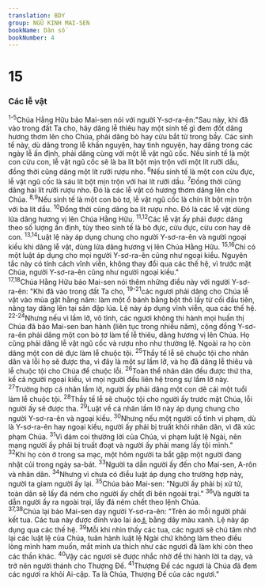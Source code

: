 ```yaml
---
translation: BDY
group: NGŨ KINH MAI-SEN
bookName: Dân số 
bookNumber: 4
---
```


<div class="title"><h1>15</h1><h3>Các lễ vật</h3></div>
<span class="verse dan_15_1 dan_15_2 dan_15_3 dan_15_4 dan_15_5"><sup>1-5</sup>Chúa Hằng Hữu bảo Mai-sen nói với người Y-sơ-ra-ên:&#34;Sau này, khi đã vào trong đất Ta cho, hãy dâng lễ thiêu hay một sinh tế gì đem đốt dâng hương thơm lên cho Chúa, phải dâng bò hay cừu bắt từ trong bầy. Các sinh tế này, dù dâng trong lễ khấn nguyện, hay tình nguyện, hay dâng trong các ngày lễ ấn định, phải dâng cùng với một lễ vật ngũ cốc. Nếu sinh tế là một con cừu con, lễ vật ngũ cốc sẽ là ba lít bột mịn trộn với một lít rưỡi dầu, đồng thời cũng dâng một lít rưỡi rượu nho. </span>
<span class="verse dan_15_6"><sup>6</sup>Nếu sinh tế là một con cừu đực, lễ vật ngũ cốc là sáu lít bột mịn trộn với hai lít rưỡi dầu. </span>
<span class="verse dan_15_7"><sup>7</sup>Đồng thời cũng dâng hai lít rưỡi rượu nho. Đó là các lễ vật có hương thơm dâng lên cho Chúa. </span>
<span class="verse dan_15_8 dan_15_9"><sup>8,9</sup>Nếu sinh tế là một con bò tơ, lễ vật ngũ cốc là chín lít bột mịn trộn với ba lít dầu. </span>
<span class="verse dan_15_10"><sup>10</sup>Đồng thời cũng dâng ba lít rượu nho. Đó là các lễ vật dùng lửa dâng hương vị lên Chúa Hằng Hữu. </span>
<span class="verse dan_15_11 dan_15_12"><sup>11,12</sup>Các lễ vật ấy phải được dâng theo số lượng ấn định, tùy theo sinh tế là bò đực, cừu đực, cừu con hay dê con. </span>
<span class="verse dan_15_13 dan_15_14"><sup>13,14</sup>Luật lệ này áp dụng chung cho người Y-sơ-ra-ên và người ngoại kiều khi dâng lễ vật, dùng lửa dâng hương vị lên Chúa Hằng Hữu. </span>
<span class="verse dan_15_15 dan_15_16"><sup>15,16</sup>Chỉ có một luật áp dụng cho mọi người Y-sơ-ra-ên cũng như ngoại kiều. Nguyên tắc này có tính cách vĩnh viễn, không thay đổi qua các thế hệ, vì trước mặt Chúa, người Y-sơ-ra-ên cũng như người ngoại kiều.&#34;<br/></span>
<span class="verse dan_15_17 dan_15_18"><sup>17,18</sup>Chúa Hằng Hữu bảo Mai-sen nói thêm những điều này với người Y-sơ-ra-ên: &#34;Khi đã vào trong đất Ta cho, </span>
<span class="verse dan_15_19 dan_15_20 dan_15_21"><sup>19-21</sup>các ngươi phải dâng cho Chúa lễ vật vào mùa gặt hằng năm: làm một ổ bánh bằng bột thô lấy từ cối đầu tiên, nâng tay dâng lên tại sân đập lúa. Lệ này áp dụng vĩnh viễn, qua các thế hệ.<br/></span>
<span class="verse dan_15_22 dan_15_23 dan_15_24"><sup>22-24</sup>Nhưng nếu vì lầm lỡ, vô tình, các ngươi không thi hành mọi huấn thị Chúa đã bảo Mai-sen ban hành (liên tục trong nhiều năm), cộng đồng Y-sơ-ra-ên phải dâng một con bò tơ làm tế lễ thiêu, dâng hương vị lên Chúa. Họ cũng phải dâng lễ vật ngũ cốc và rượu nho như thường lệ. Ngoài ra họ còn dâng một con dê đực làm lễ chuộc tội. </span>
<span class="verse dan_15_25"><sup>25</sup>Thầy tế lễ sẽ chuộc tội cho nhân dân và lỗi họ sẽ được tha, vì đây là một sự lầm lỡ, và họ đã dâng lễ thiêu và lễ chuộc tội cho Chúa để chuộc lỗi. </span>
<span class="verse dan_15_26"><sup>26</sup>Toàn thể nhân dân đều được thứ tha, kể cả người ngoại kiều, vì mọi người đều liên hệ trong sự lầm lỡ này.<br/></span>
<span class="verse dan_15_27"><sup>27</sup>Trường hợp cá nhân lầm lỡ, người ấy phải dâng một con dê cái một tuổi làm lễ chuộc tội. </span>
<span class="verse dan_15_28"><sup>28</sup>Thầy tế lễ sẽ chuộc tội cho người ấy trước mặt Chúa, lỗi người ấy sẽ được tha. </span>
<span class="verse dan_15_29"><sup>29</sup>Luật về cá nhân lầm lỡ này áp dụng chung cho người Y-sơ-ra-ên và ngoại kiều. </span>
<span class="verse dan_15_30"><sup>30</sup>Nhưng nếu một người cố tình vi phạm, dù là Y-sơ-ra-ên hay ngoại kiều, người ấy phải bị truất khỏi nhân dân, vì đã xúc phạm Chúa. </span>
<span class="verse dan_15_31"><sup>31</sup>Vì dám coi thường lời của Chúa, vi phạm luật lệ Ngài, nên mạng người ấy phải bị truất đoạt và người ấy phải mang lấy tội mình.&#34;<br/></span>
<span class="verse dan_15_32"><sup>32</sup>Khi họ còn ở trong sa mạc, một hôm người ta bắt gặp một người đang nhặt củi trong ngày sa-bát. </span>
<span class="verse dan_15_33"><sup>33</sup>Người ta dẫn người ấy đến cho Mai-sen, A-rôn và nhân dân. </span>
<span class="verse dan_15_34"><sup>34</sup>Nhưng vì chưa có điều luật áp dụng cho trường hợp này, người ta giam người ấy lại. </span>
<span class="verse dan_15_35"><sup>35</sup>Chúa bảo Mai-sen: &#34;Người ấy phải bị xử tử, toàn dân sẽ lấy đá ném cho người ấy chết đi bên ngoài trại.&#34; </span>
<span class="verse dan_15_36"><sup>36</sup>Và người ta dẫn người ấy ra ngoài trại, lấy đá ném chết theo lệnh Chúa.<br/></span>
<span class="verse dan_15_37 dan_15_38"><sup>37,38</sup>Chúa lại bảo Mai-sen dạy người Y-sơ-ra-ên: &#34;Trên áo mỗi người phải kết tua. Các tua này được đính vào lai áo<a href="#" data-toggle="tooltip" data-placement="bottom" title="gấu áo">⚓</a> bằng dây màu xanh. Lệ này áp dụng qua các thế hệ. </span>
<span class="verse dan_15_39"><sup>39</sup>Mỗi khi nhìn thấy các tua, các ngươi sẽ chú tâm nhớ lại các luật lệ của Chúa, tuân hành luật lệ Ngài chứ không làm theo điều lòng mình ham muốn, mắt mình ưa thích như các ngươi đã làm khi còn theo các thần khác. </span>
<span class="verse dan_15_40"><sup>40</sup>Vậy các ngươi sẽ được nhắc nhở để thi hành lời ta dạy, và trở nên người thánh cho Thượng Đế. </span>
<span class="verse dan_15_41"><sup>41</sup>Thượng Đế các ngươi là Chúa đã đem các ngươi ra khỏi Ai-cập. Ta là Chúa, Thượng Đế của các ngươi.&#34;</span>
